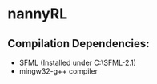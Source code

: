 # nannyRL

## Compilation Dependencies:

* SFML (Installed under C:\SFML-2.1\)
* mingw32-g++ compiler
